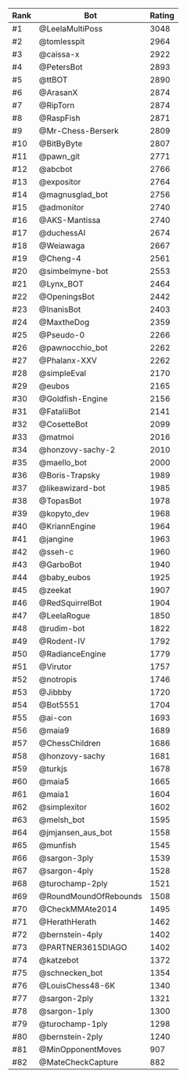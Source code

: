 Rank|Bot|Rating
---|---|---
#1|@LeelaMultiPoss|3048
#2|@tomlesspit|2964
#3|@caissa-x|2922
#4|@PetersBot|2893
#5|@ttBOT|2890
#6|@ArasanX|2874
#7|@RipTorn|2874
#8|@RaspFish|2871
#9|@Mr-Chess-Berserk|2809
#10|@BitByByte|2807
#11|@pawn_git|2771
#12|@abcbot|2766
#13|@expositor|2764
#14|@magnusglad_bot|2756
#15|@admonitor|2740
#16|@AKS-Mantissa|2740
#17|@duchessAI|2674
#18|@Weiawaga|2667
#19|@Cheng-4|2561
#20|@simbelmyne-bot|2553
#21|@Lynx_BOT|2464
#22|@OpeningsBot|2442
#23|@InanisBot|2403
#24|@MaxtheDog|2359
#25|@Pseudo-0|2266
#26|@pawnocchio_bot|2262
#27|@Phalanx-XXV|2262
#28|@simpleEval|2170
#29|@eubos|2165
#30|@Goldfish-Engine|2156
#31|@FataliiBot|2141
#32|@CosetteBot|2099
#33|@matmoi|2016
#34|@honzovy-sachy-2|2010
#35|@maello_bot|2000
#36|@Boris-Trapsky|1989
#37|@likeawizard-bot|1985
#38|@TopasBot|1978
#39|@kopyto_dev|1968
#40|@KriannEngine|1964
#41|@jangine|1963
#42|@sseh-c|1960
#43|@GarboBot|1940
#44|@baby_eubos|1925
#45|@zeekat|1907
#46|@RedSquirrelBot|1904
#47|@LeelaRogue|1850
#48|@rudim-bot|1822
#49|@Rodent-IV|1792
#50|@RadianceEngine|1779
#51|@Virutor|1757
#52|@notropis|1746
#53|@Jibbby|1720
#54|@Bot5551|1704
#55|@ai-con|1693
#56|@maia9|1689
#57|@ChessChildren|1686
#58|@honzovy-sachy|1681
#59|@turkjs|1678
#60|@maia5|1665
#61|@maia1|1604
#62|@simplexitor|1602
#63|@melsh_bot|1595
#64|@jmjansen_aus_bot|1558
#65|@munfish|1545
#66|@sargon-3ply|1539
#67|@sargon-4ply|1528
#68|@turochamp-2ply|1521
#69|@RoundMoundOfRebounds|1508
#70|@CheckMMAte2014|1495
#71|@HerathHerath|1462
#72|@bernstein-4ply|1402
#73|@PARTNER3615DIAGO|1402
#74|@katzebot|1372
#75|@schnecken_bot|1354
#76|@LouisChess48-6K|1340
#77|@sargon-2ply|1321
#78|@sargon-1ply|1300
#79|@turochamp-1ply|1298
#80|@bernstein-2ply|1240
#81|@MinOpponentMoves|907
#82|@MateCheckCapture|882
